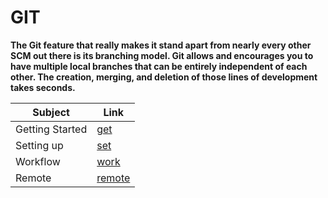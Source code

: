 # GIT


**The Git feature that really makes it stand apart from nearly every other SCM out there is its branching model. Git allows and encourages you to have multiple local branches that can be entirely independent of each other. The creation, merging, and deletion of those lines of development takes seconds.**



| Subject         |      Link     |
| -------------   | ------------- |
| Getting Started | [get](/mnt/c/Users/Student/reading-notes/Getting.md) |
|  Setting up   | [set](/mnt/c/Users/Student/reading-notes/setting.md)  |
|    Workflow   | [work](/mnt/c/Users/Student/reading-notes/work.md)  |
|  Remote  | [remote](/mnt/c/Users/Student/reading-notes/remote.md)  |
